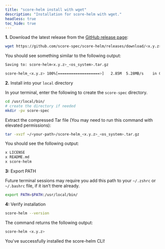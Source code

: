 ```yaml
---
title: "score-helm install with wget"
description: "Installation for score-helm with wget."
headless: true
toc_hide: true
---
```


**1.** Download the latest release from the [GitHub release page](https://github.com/score-spec/score-helm/releases):

```bash
wget https://github.com/score-spec/score-helm/releases/download/<x.y.z>/score-helm<x.y.z>_<os_system>.tar.gz
```

You should see something similar to the following output:

```bash
Saving to: score-helm<x.y.z>_<os_system>.tar.gz

score-helm_<x.y.z> 100%[===================>]   2.85M  5.28MB/s    in 0.5s
```

**2.** Install into your `local` directory

In your terminal, enter the following to create the `score-spec` directory.

```bash
cd /usr/local/bin/
# create the directory if needed
mkdir -pv score-spec
```

Extract the compressed Tar file (You may need to run this command with elevated permissions):

```bash
tar -xvzf ~/<your-path>/score-helm_<x.y.z>_<os_system>.tar.gz
```

You should see the following output:

```bash
x LICENSE
x README.md
x score-helm
```

**3:** Export PATH

Future terminal sessions may require you add this path to your `~/.zshrc` or `~/.bashrc` file, if it isn’t there already.

```bash
export PATH=$PATH:/usr/local/bin/
```

**4:** Verify installation

```bash
score-helm --version
```

The command returns the following output:

```bash
score-helm <x.y.z>
```

You've successfully installed the score-helm CLI!
